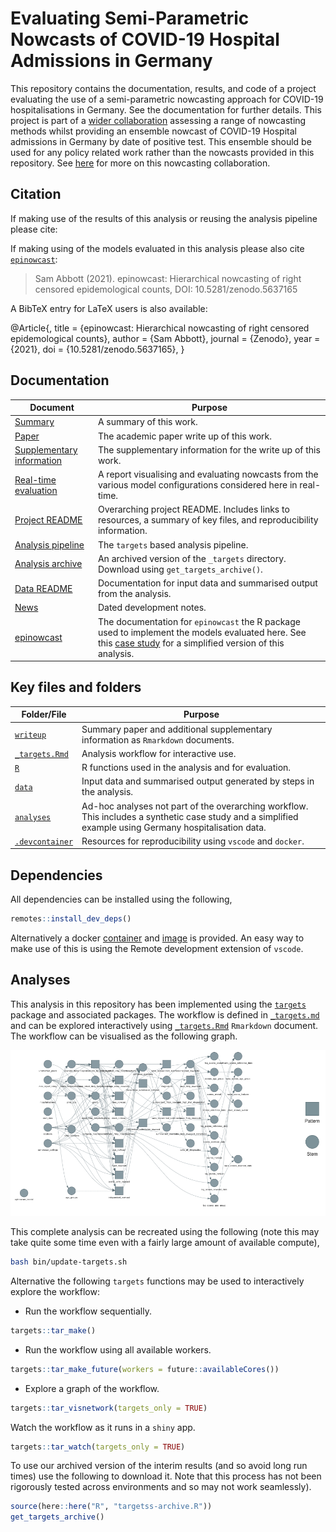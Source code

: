 
# Evaluating Semi-Parametric Nowcasts of COVID-19 Hospital Admissions in Germany

This repository contains the documentation, results, and code of a
project evaluating the use of a semi-parametric nowcasting approach for
COVID-19 hospitalisations in Germany. See the documentation for further
details. This project is part of a [wider
collaboration](https://covid19nowcasthub.de) assessing a range of
nowcasting methods whilst providing an ensemble nowcast of COVID-19
Hospital admissions in Germany by date of positive test. This ensemble
should be used for any policy related work rather than the nowcasts
provided in this repository. See [here](https://covid19nowcasthub.de)
for more on this nowcasting collaboration.

## Citation

If making use of the results of this analysis or reusing the analysis
pipeline please cite:

If making using of the models evaluated in this analysis please also
cite [`epinowcast`](https://epiforecasts.io/epinowcast):

> Sam Abbott (2021). epinowcast: Hierarchical nowcasting of right
> censored epidemological counts, DOI: 10.5281/zenodo.5637165

A BibTeX entry for LaTeX users is also available:

@Article{, title = {epinowcast: Hierarchical nowcasting of right
censored epidemological counts}, author = {Sam Abbott}, journal =
{Zenodo}, year = {2021}, doi = {10.5281/zenodo.5637165}, }

## Documentation

| Document                                                                                              | Purpose                                                                                                                                                                                                                                            |
| ----------------------------------------------------------------------------------------------------- | -------------------------------------------------------------------------------------------------------------------------------------------------------------------------------------------------------------------------------------------------- |
| [Summary](https://epiforecasts.io/eval-germany-sp-nowcasting/si.html)                                 | A summary of this work.                                                                                                                                                                                                                            |
| [Paper](https://epiforecasts.io/eval-germany-sp-nowcasting/paper.pdf)                                 | The academic paper write up of this work.                                                                                                                                                                                                          |
| [Supplementary information](https://epiforecasts.io/eval-germany-sp-nowcasting/)                      | The supplementary information for the write up of this work.                                                                                                                                                                                       |
| [Real-time evaluation](https://epiforecasts.io/eval-germany-sp-nowcasting/real-time/)                 | A report visualising and evaluating nowcasts from the various model configurations considered here in real-time.                                                                                                                                   |
| [Project README](https://github.com/epiforecasts/eval-germany-sp-nowcasting)                          | Overarching project README. Includes links to resources, a summary of key files, and reproducibility information.                                                                                                                                  |
| [Analysis pipeline](https://github.com/epiforecasts/eval-germany-sp-nowcasting/blob/main/_targets.md) | The `targets` based analysis pipeline.                                                                                                                                                                                                             |
| [Analysis archive](https://github.com/epiforecasts/eval-germany-sp-nowcasting/releases/tag/latest)    | An archived version of the `_targets` directory. Download using `get_targets_archive()`.                                                                                                                                                           |
| [Data README](https://github.com/epiforecasts/eval-germany-sp-nowcasting/blob/main/data/README.md)    | Documentation for input data and summarised output from the analysis.                                                                                                                                                                              |
| [News](https://github.com/epiforecasts/eval-germany-sp-nowcasting/blob/main/NEWS.md)                  | Dated development notes.                                                                                                                                                                                                                           |
| [epinowcast](https://epiforecasts.io/epinowcast/index.html)                                           | The documentation for `epinowcast` the R package used to implement the models evaluated here. See this [case study](https://epiforecasts.io/epinowcast/articles/germany-age-stratified-nowcasting.html) for a simplified version of this analysis. |

## Key files and folders

| Folder/File                       | Purpose                                                                                                                                                 |
| --------------------------------- | ------------------------------------------------------------------------------------------------------------------------------------------------------- |
| [`writeup`](writeup/)             | Summary paper and additional supplementary information as `Rmarkdown` documents.                                                                        |
| [`_targets.Rmd`](_targets.Rmd)    | Analysis workflow for interactive use.                                                                                                                  |
| [`R`](R/)                         | R functions used in the analysis and for evaluation.                                                                                                    |
| [`data`](data/)                   | Input data and summarised output generated by steps in the analysis.                                                                                    |
| [`analyses`](analyses/)           | Ad-hoc analyses not part of the overarching workflow. This includes a synthetic case study and a simplified example using Germany hospitalisation data. |
| [`.devcontainer`](.devcontainer/) | Resources for reproducibility using `vscode` and `docker`.                                                                                              |

## Dependencies

All dependencies can be installed using the following,

``` r
remotes::install_dev_deps()
```

Alternatively a docker
[container](https://github.com/epiforecasts/eval-germany-sp-nowcasting/blob/main/.devcontainer/Dockerfile)
and
[image](https://github.com/epiforecasts/eval-germany-sp-nowcasting/pkgs/container/eval-germany-sp-nowcasting)
is provided. An easy way to make use of this is using the Remote
development extension of `vscode`.

## Analyses

This analysis in this repository has been implemented using the
[`targets`](https://docs.ropensci.org/targets/) package and associated
packages. The workflow is defined in
[`_targets.md`](https://github.com/epiforecasts/eval-germany-sp-nowcasting/blob/main/_targets.md)
and can be explored interactively using
[`_targets.Rmd`](https://github.com/epiforecasts/eval-germany-sp-nowcasting/blob/main/_targets.Rmd)
`Rmarkdown` document. The workflow can be visualised as the following
graph.

![](figures/targets-graph.png)

This complete analysis can be recreated using the following (note this
may take quite some time even with a fairly large amount of available
compute),

``` bash
bash bin/update-targets.sh
```

Alternative the following `targets` functions may be used to
interactively explore the workflow:

  - Run the workflow sequentially.

<!-- end list -->

``` r
targets::tar_make()
```

  - Run the workflow using all available workers.

<!-- end list -->

``` r
targets::tar_make_future(workers = future::availableCores())
```

  - Explore a graph of the workflow.

<!-- end list -->

``` r
targets::tar_visnetwork(targets_only = TRUE)
```

Watch the workflow as it runs in a `shiny` app.

``` r
targets::tar_watch(targets_only = TRUE)
```

To use our archived version of the interim results (and so avoid long
run times) use the following to download it. Note that this process has
not been rigorously tested across environments and so may not work
seamlessly).

``` r
source(here::here("R", "targetss-archive.R"))
get_targets_archive()
```
